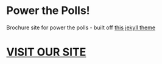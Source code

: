# Power the Polls!

Brochure site for power the polls - built off [this jekyll theme](https://volny.github.io/creative-theme-jekyll/)

# [VISIT OUR SITE](htts://powerthepolls.org)
